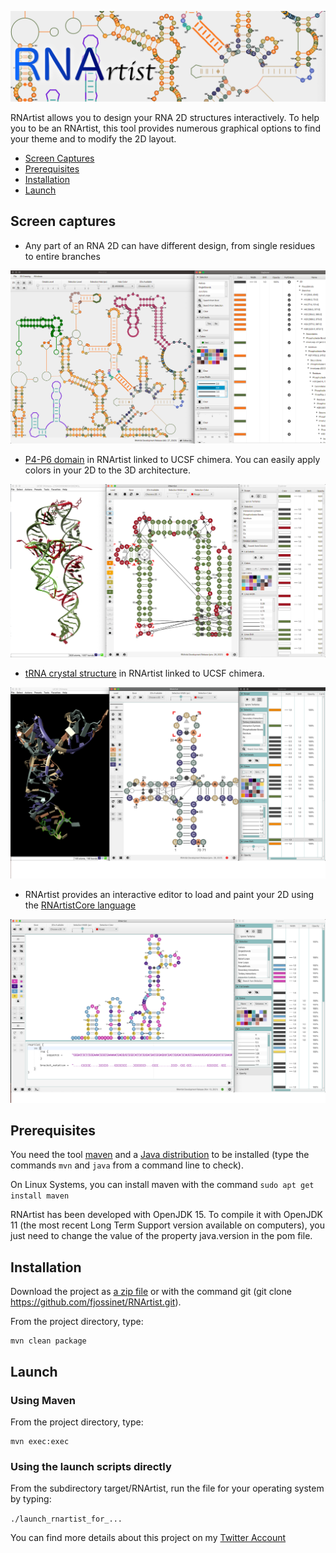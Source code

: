 ![logo](media/logo.png)

RNArtist allows you to design your RNA 2D structures interactively. To help you to be an RNArtist, this tool provides numerous graphical options to find your theme and to modify the 2D layout.

* [Screen Captures](#captures)
* [Prerequisites](#prerequesites)
* [Installation](#installation)
* [Launch](#launch)

## <a name="captures"></a>Screen captures

* Any part of an RNA 2D can have different design, from single residues to entire branches

![Screen Capture](media/Capture%20d’écran%202020-12-27%20à%2020.48.24.png)

* [P4-P6 domain](https://www.rcsb.org/structure/1HR2) in RNArtist linked to UCSF chimera. You can easily apply colors in your 2D to the 3D architecture.

![Screen Capture](media/Capture%20d’écran%202021-01-26%20à%2015.15.27.png)

* [tRNA crystal structure](https://www.rcsb.org/structure/1EHZ) in RNArtist linked to UCSF chimera. 

![Screen Capture](media/Capture%20d’écran%202021-01-28%20à%2007.56.07.png)

* RNArtist provides an interactive editor to load and paint your 2D using the [RNArtistCore language](https://github.com/fjossinet/RNArtistCore)

![Screen Capture](media/Capture%20d’écran%202021-02-10%20à%2010.36.45.png)

## <a name="prerequesites"></a>Prerequisites

You need the tool [maven](https://maven.apache.org) and a [Java distribution](https://www.oracle.com/java/technologies/javase-downloads.html) to be installed (type the commands ```mvn``` and ```java``` from a command line to check). 

On Linux Systems, you can install maven with the command ``sudo apt get install maven``

RNArtist has been developed with OpenJDK 15. To compile it with OpenJDK 11 (the most recent Long Term Support version available on computers), you just need to change the value of the property java.version in the pom file.

## <a name="installation"></a>Installation

Download the project as [a zip file](https://github.com/fjossinet/RNArtist/archive/master.zip) or with the command git (git clone https://github.com/fjossinet/RNArtist.git).

From the project directory, type: 

```
mvn clean package
```

## <a name="launch"></a>Launch

### Using Maven

From the project directory, type:

```
mvn exec:exec
```

### Using the launch scripts directly

From the subdirectory target/RNArtist, run the file for your operating system by typing: 

```./launch_rnartist_for_...```

You can find more details about this project on my [Twitter Account](https://twitter.com/rnartist_app)
